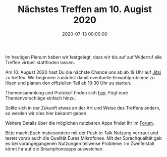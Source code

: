 ﻿---
layout: post
title: "Nächstes Treffen am 10. Augist 2020"
date: 2020-07-13 00:00:00
categories: community
---
Im heutigen Plenum haben wir festgelegt, dass wir bis auf auf Widerruf alle Treffen virtuell stattfinden lassen.

Am 10. August 2020 hast Du die nächste Chance uns ab  ab 19 Uhr auf [Jitsi](https://meet.ffmuc.net/FreifunkDarmstadtPlenum) zu treffen.
Wir beginnen zunächst damit eventuelle Einwahlprobleme zu lösen und planen den offiziellen Teil ab 19:30 Uhr zu starten.

Themensammlung und Protokoll finden sich [hier](https://md.darmstadt.ccc.de/ffda-20200810). Fügt eure Themenvorschläge einfach hinzu.

Sollte sich in der Zukunft etwas an der Art und Weise des Treffens ändern, so werden wir dies hier bekannt geben.

<!--*-->

Weitere Details über die möglichen nutzbaren Apps findet Ihr im [Forum](https://forum.darmstadt.freifunk.net/t/freifunk-treffen-am-13-april-2020-online/847).

Bitte macht Euch insbesondere mit der Push to Talk Nutzung vertraut und testet vorab auch die Qualität Eures Mikrofones. Mit der Sprachqualität gab es bei vorangegangenen Nutzungen teilweise Probleme. Im Zweifelsfall könnt Ihr auf die Smartphoneapps ausweichen.
